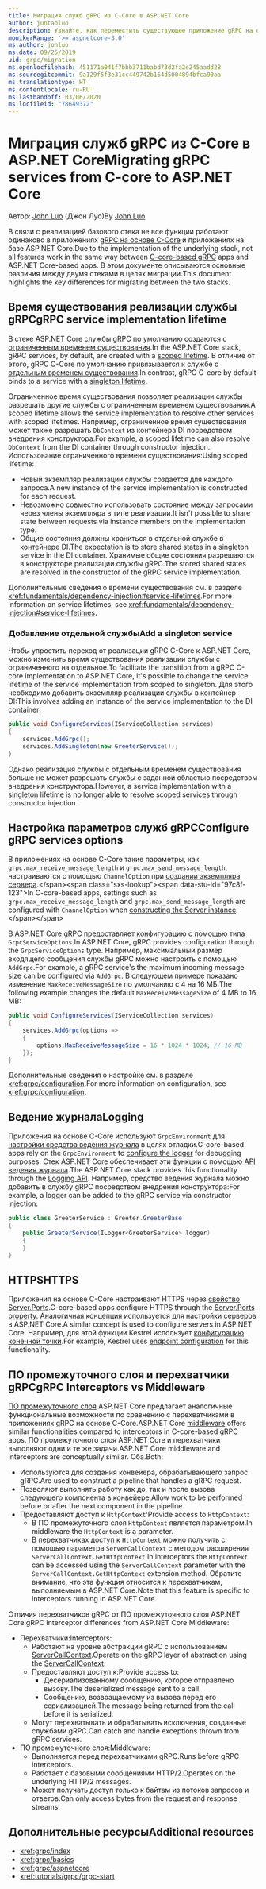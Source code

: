 ```yaml
---
title: Миграция служб gRPC из C-Core в ASP.NET Core
author: juntaoluo
description: Узнайте, как переместить существующее приложение gRPC на основе C-Core для выполнения поверх стека ASP.NET Core.
monikerRange: '>= aspnetcore-3.0'
ms.author: johluo
ms.date: 09/25/2019
uid: grpc/migration
ms.openlocfilehash: 451171a041f7bbb3711babd73d2fa2e245aadd28
ms.sourcegitcommit: 9a129f5f3e31cc449742b164d5004894bfca90aa
ms.translationtype: HT
ms.contentlocale: ru-RU
ms.lasthandoff: 03/06/2020
ms.locfileid: "78649372"
---
```

# <a name="migrating-grpc-services-from-c-core-to-aspnet-core"></a><span data-ttu-id="97c8f-103">Миграция служб gRPC из C-Core в ASP.NET Core</span><span class="sxs-lookup"><span data-stu-id="97c8f-103">Migrating gRPC services from C-core to ASP.NET Core</span></span>

<span data-ttu-id="97c8f-104">Автор: [John Luo](https://github.com/juntaoluo) (Джон Луо)</span><span class="sxs-lookup"><span data-stu-id="97c8f-104">By [John Luo](https://github.com/juntaoluo)</span></span>

<span data-ttu-id="97c8f-105">В связи с реализацией базового стека не все функции работают одинаково в приложениях [gRPC на основе C-Core](https://grpc.io/blog/grpc-stacks) и приложениях на базе ASP.NET Core.</span><span class="sxs-lookup"><span data-stu-id="97c8f-105">Due to the implementation of the underlying stack, not all features work in the same way between [C-core-based gRPC](https://grpc.io/blog/grpc-stacks) apps and ASP.NET Core-based apps.</span></span> <span data-ttu-id="97c8f-106">В этом документе описываются основные различия между двумя стеками в целях миграции.</span><span class="sxs-lookup"><span data-stu-id="97c8f-106">This document highlights the key differences for migrating between the two stacks.</span></span>

## <a name="grpc-service-implementation-lifetime"></a><span data-ttu-id="97c8f-107">Время существования реализации службы gRPC</span><span class="sxs-lookup"><span data-stu-id="97c8f-107">gRPC service implementation lifetime</span></span>

<span data-ttu-id="97c8f-108">В стеке ASP.NET Core службы gRPC по умолчанию создаются с [ограниченным временем существования](xref:fundamentals/dependency-injection#service-lifetimes).</span><span class="sxs-lookup"><span data-stu-id="97c8f-108">In the ASP.NET Core stack, gRPC services, by default, are created with a [scoped lifetime](xref:fundamentals/dependency-injection#service-lifetimes).</span></span> <span data-ttu-id="97c8f-109">В отличие от этого, gRPC C-Core по умолчанию привязывается к службе с [отдельным временем существования](xref:fundamentals/dependency-injection#service-lifetimes).</span><span class="sxs-lookup"><span data-stu-id="97c8f-109">In contrast, gRPC C-core by default binds to a service with a [singleton lifetime](xref:fundamentals/dependency-injection#service-lifetimes).</span></span>

<span data-ttu-id="97c8f-110">Ограниченное время существования позволяет реализации службы разрешать другие службы с ограниченным временем существования.</span><span class="sxs-lookup"><span data-stu-id="97c8f-110">A scoped lifetime allows the service implementation to resolve other services with scoped lifetimes.</span></span> <span data-ttu-id="97c8f-111">Например, ограниченное время существования может также разрешать `DbContext` из контейнера DI посредством внедрения конструктора.</span><span class="sxs-lookup"><span data-stu-id="97c8f-111">For example, a scoped lifetime can also resolve `DbContext` from the DI container through constructor injection.</span></span> <span data-ttu-id="97c8f-112">Использование ограниченного времени существования:</span><span class="sxs-lookup"><span data-stu-id="97c8f-112">Using scoped lifetime:</span></span>

* <span data-ttu-id="97c8f-113">Новый экземпляр реализации службы создается для каждого запроса.</span><span class="sxs-lookup"><span data-stu-id="97c8f-113">A new instance of the service implementation is constructed for each request.</span></span>
* <span data-ttu-id="97c8f-114">Невозможно совместно использовать состояние между запросами через члены экземпляра в типе реализации.</span><span class="sxs-lookup"><span data-stu-id="97c8f-114">It isn't possible to share state between requests via instance members on the implementation type.</span></span>
* <span data-ttu-id="97c8f-115">Общие состояния должны храниться в отдельной службе в контейнере DI.</span><span class="sxs-lookup"><span data-stu-id="97c8f-115">The expectation is to store shared states in a singleton service in the DI container.</span></span> <span data-ttu-id="97c8f-116">Хранимые общие состояния разрешаются в конструкторе реализации службы gRPC.</span><span class="sxs-lookup"><span data-stu-id="97c8f-116">The stored shared states are resolved in the constructor of the gRPC service implementation.</span></span>

<span data-ttu-id="97c8f-117">Дополнительные сведения о времени существования см. в разделе <xref:fundamentals/dependency-injection#service-lifetimes>.</span><span class="sxs-lookup"><span data-stu-id="97c8f-117">For more information on service lifetimes, see <xref:fundamentals/dependency-injection#service-lifetimes>.</span></span>

### <a name="add-a-singleton-service"></a><span data-ttu-id="97c8f-118">Добавление отдельной службы</span><span class="sxs-lookup"><span data-stu-id="97c8f-118">Add a singleton service</span></span>

<span data-ttu-id="97c8f-119">Чтобы упростить переход от реализации gRPC C-Core к ASP.NET Core, можно изменить время существования реализации службы с ограниченного на отдельное.</span><span class="sxs-lookup"><span data-stu-id="97c8f-119">To facilitate the transition from a gRPC C-core implementation to ASP.NET Core, it's possible to change the service lifetime of the service implementation from scoped to singleton.</span></span> <span data-ttu-id="97c8f-120">Для этого необходимо добавить экземпляр реализации службы в контейнер DI:</span><span class="sxs-lookup"><span data-stu-id="97c8f-120">This involves adding an instance of the service implementation to the DI container:</span></span>

```csharp
public void ConfigureServices(IServiceCollection services)
{
    services.AddGrpc();
    services.AddSingleton(new GreeterService());
}
```

<span data-ttu-id="97c8f-121">Однако реализация службы с отдельным временем существования больше не может разрешать службы с заданной областью посредством внедрения конструктора.</span><span class="sxs-lookup"><span data-stu-id="97c8f-121">However, a service implementation with a singleton lifetime is no longer able to resolve scoped services through constructor injection.</span></span>

## <a name="configure-grpc-services-options"></a><span data-ttu-id="97c8f-122">Настройка параметров служб gRPC</span><span class="sxs-lookup"><span data-stu-id="97c8f-122">Configure gRPC services options</span></span>

<span data-ttu-id="97c8f-123">В приложениях на основе C-Core такие параметры, как `grpc.max_receive_message_length` и `grpc.max_send_message_length`, настраиваются с помощью `ChannelOption` при [создании экземпляра сервера](https://grpc.io/grpc/csharp/api/Grpc.Core.Server.html#Grpc_Core_Server__ctor_System_Collections_Generic_IEnumerable_Grpc_Core_ChannelOption__).</span><span class="sxs-lookup"><span data-stu-id="97c8f-123">In C-core-based apps, settings such as `grpc.max_receive_message_length` and `grpc.max_send_message_length` are configured with `ChannelOption` when [constructing the Server instance](https://grpc.io/grpc/csharp/api/Grpc.Core.Server.html#Grpc_Core_Server__ctor_System_Collections_Generic_IEnumerable_Grpc_Core_ChannelOption__).</span></span>

<span data-ttu-id="97c8f-124">В ASP.NET Core gRPC предоставляет конфигурацию с помощью типа `GrpcServiceOptions`.</span><span class="sxs-lookup"><span data-stu-id="97c8f-124">In ASP.NET Core, gRPC provides configuration through the `GrpcServiceOptions` type.</span></span> <span data-ttu-id="97c8f-125">Например, максимальный размер входящего сообщения службы gRPC можно настроить с помощью `AddGrpc`.</span><span class="sxs-lookup"><span data-stu-id="97c8f-125">For example, a gRPC service's the maximum incoming message size can be configured via `AddGrpc`.</span></span> <span data-ttu-id="97c8f-126">В следующем примере показано изменение `MaxReceiveMessageSize` по умолчанию с 4 на 16 МБ:</span><span class="sxs-lookup"><span data-stu-id="97c8f-126">The following example changes the default `MaxReceiveMessageSize` of 4 MB to 16 MB:</span></span>

```csharp
public void ConfigureServices(IServiceCollection services)
{
    services.AddGrpc(options =>
    {
        options.MaxReceiveMessageSize = 16 * 1024 * 1024; // 16 MB
    });
}
```

<span data-ttu-id="97c8f-127">Дополнительные сведения о настройке см. в разделе <xref:grpc/configuration>.</span><span class="sxs-lookup"><span data-stu-id="97c8f-127">For more information on configuration, see <xref:grpc/configuration>.</span></span>

## <a name="logging"></a><span data-ttu-id="97c8f-128">Ведение журнала</span><span class="sxs-lookup"><span data-stu-id="97c8f-128">Logging</span></span>

<span data-ttu-id="97c8f-129">Приложения на основе C-Core используют `GrpcEnvironment` для [настройки средства ведения журнала](https://grpc.io/grpc/csharp/api/Grpc.Core.GrpcEnvironment.html?q=size#Grpc_Core_GrpcEnvironment_SetLogger_Grpc_Core_Logging_ILogger_) в целях отладки.</span><span class="sxs-lookup"><span data-stu-id="97c8f-129">C-core-based apps rely on the `GrpcEnvironment` to [configure the logger](https://grpc.io/grpc/csharp/api/Grpc.Core.GrpcEnvironment.html?q=size#Grpc_Core_GrpcEnvironment_SetLogger_Grpc_Core_Logging_ILogger_) for debugging purposes.</span></span> <span data-ttu-id="97c8f-130">Стек ASP.NET Core обеспечивает эти функции с помощью [API ведения журнала](xref:fundamentals/logging/index).</span><span class="sxs-lookup"><span data-stu-id="97c8f-130">The ASP.NET Core stack provides this functionality through the [Logging API](xref:fundamentals/logging/index).</span></span> <span data-ttu-id="97c8f-131">Например, средство ведения журнала можно добавить в службу gRPC посредством внедрения конструктора:</span><span class="sxs-lookup"><span data-stu-id="97c8f-131">For example, a logger can be added to the gRPC service via constructor injection:</span></span>

```csharp
public class GreeterService : Greeter.GreeterBase
{
    public GreeterService(ILogger<GreeterService> logger)
    {
    }
}
```

## <a name="https"></a><span data-ttu-id="97c8f-132">HTTPS</span><span class="sxs-lookup"><span data-stu-id="97c8f-132">HTTPS</span></span>

<span data-ttu-id="97c8f-133">Приложения на основе C-Core настраивают HTTPS через [свойство Server.Ports](https://grpc.io/grpc/csharp/api/Grpc.Core.Server.html#Grpc_Core_Server_Ports).</span><span class="sxs-lookup"><span data-stu-id="97c8f-133">C-core-based apps configure HTTPS through the [Server.Ports property](https://grpc.io/grpc/csharp/api/Grpc.Core.Server.html#Grpc_Core_Server_Ports).</span></span> <span data-ttu-id="97c8f-134">Аналогичная концепция используется для настройки серверов в ASP.NET Core.</span><span class="sxs-lookup"><span data-stu-id="97c8f-134">A similar concept is used to configure servers in ASP.NET Core.</span></span> <span data-ttu-id="97c8f-135">Например, для этой функции Kestrel использует [конфигурацию конечной точки](xref:fundamentals/servers/kestrel#endpoint-configuration).</span><span class="sxs-lookup"><span data-stu-id="97c8f-135">For example, Kestrel uses [endpoint configuration](xref:fundamentals/servers/kestrel#endpoint-configuration) for this functionality.</span></span>

## <a name="grpc-interceptors-vs-middleware"></a><span data-ttu-id="97c8f-136">ПО промежуточного слоя и перехватчики gRPC</span><span class="sxs-lookup"><span data-stu-id="97c8f-136">gRPC Interceptors vs Middleware</span></span>

<span data-ttu-id="97c8f-137">[ПО промежуточного слоя](xref:fundamentals/middleware/index) ASP.NET Core предлагает аналогичные функциональные возможности по сравнению с перехватчиками в приложениях gRPC на основе C-Core.</span><span class="sxs-lookup"><span data-stu-id="97c8f-137">ASP.NET Core [middleware](xref:fundamentals/middleware/index) offers similar functionalities compared to interceptors in C-core-based gRPC apps.</span></span> <span data-ttu-id="97c8f-138">ПО промежуточного слоя ASP.NET Core и перехватчики выполняют одни и те же задачи.</span><span class="sxs-lookup"><span data-stu-id="97c8f-138">ASP.NET Core middleware and interceptors are conceptually similar.</span></span> <span data-ttu-id="97c8f-139">Оба.</span><span class="sxs-lookup"><span data-stu-id="97c8f-139">Both:</span></span>

* <span data-ttu-id="97c8f-140">Используются для создания конвейера, обрабатывающего запрос gRPC.</span><span class="sxs-lookup"><span data-stu-id="97c8f-140">Are used to construct a pipeline that handles a gRPC request.</span></span>
* <span data-ttu-id="97c8f-141">Позволяют выполнять работу как до, так и после вызова следующего компонента в конвейере.</span><span class="sxs-lookup"><span data-stu-id="97c8f-141">Allow work to be performed before or after the next component in the pipeline.</span></span>
* <span data-ttu-id="97c8f-142">Предоставляют доступ к `HttpContext`:</span><span class="sxs-lookup"><span data-stu-id="97c8f-142">Provide access to `HttpContext`:</span></span>
  * <span data-ttu-id="97c8f-143">В ПО промежуточного слоя `HttpContext` является параметром.</span><span class="sxs-lookup"><span data-stu-id="97c8f-143">In middleware the `HttpContext` is a parameter.</span></span>
  * <span data-ttu-id="97c8f-144">В перехватчиках доступ к `HttpContext` можно получить с помощью параметра `ServerCallContext` с методом расширения `ServerCallContext.GetHttpContext`.</span><span class="sxs-lookup"><span data-stu-id="97c8f-144">In interceptors the `HttpContext` can be accessed using the `ServerCallContext` parameter with the `ServerCallContext.GetHttpContext` extension method.</span></span> <span data-ttu-id="97c8f-145">Обратите внимание, что эта функция относится к перехватчикам, выполняемым в ASP.NET Core.</span><span class="sxs-lookup"><span data-stu-id="97c8f-145">Note that this feature is specific to interceptors running in ASP.NET Core.</span></span>

<span data-ttu-id="97c8f-146">Отличия перехватчиков gRPC от ПО промежуточного слоя ASP.NET Core:</span><span class="sxs-lookup"><span data-stu-id="97c8f-146">gRPC Interceptor differences from ASP.NET Core Middleware:</span></span>

* <span data-ttu-id="97c8f-147">Перехватчики:</span><span class="sxs-lookup"><span data-stu-id="97c8f-147">Interceptors:</span></span>
  * <span data-ttu-id="97c8f-148">Работают на уровне абстракции gRPC с использованием [ServerCallContext](https://grpc.io/grpc/csharp/api/Grpc.Core.ServerCallContext.html).</span><span class="sxs-lookup"><span data-stu-id="97c8f-148">Operate on the gRPC layer of abstraction using the [ServerCallContext](https://grpc.io/grpc/csharp/api/Grpc.Core.ServerCallContext.html).</span></span>
  * <span data-ttu-id="97c8f-149">Предоставляют доступ к:</span><span class="sxs-lookup"><span data-stu-id="97c8f-149">Provide access to:</span></span>
    * <span data-ttu-id="97c8f-150">Десериализованному сообщению, которое отправлено вызову.</span><span class="sxs-lookup"><span data-stu-id="97c8f-150">The deserialized message sent to a call.</span></span>
    * <span data-ttu-id="97c8f-151">Сообщению, возвращаемому из вызова перед его сериализацией.</span><span class="sxs-lookup"><span data-stu-id="97c8f-151">The message being returned from the call before it is serialized.</span></span>
  * <span data-ttu-id="97c8f-152">Могут перехватывать и обрабатывать исключения, созданные службами gRPC.</span><span class="sxs-lookup"><span data-stu-id="97c8f-152">Can catch and handle exceptions thrown from gRPC services.</span></span>
* <span data-ttu-id="97c8f-153">ПО промежуточного слоя:</span><span class="sxs-lookup"><span data-stu-id="97c8f-153">Middleware:</span></span>
  * <span data-ttu-id="97c8f-154">Выполняется перед перехватчиками gRPC.</span><span class="sxs-lookup"><span data-stu-id="97c8f-154">Runs before gRPC interceptors.</span></span>
  * <span data-ttu-id="97c8f-155">Работает с базовыми сообщениями HTTP/2.</span><span class="sxs-lookup"><span data-stu-id="97c8f-155">Operates on the underlying HTTP/2 messages.</span></span>
  * <span data-ttu-id="97c8f-156">Может получать доступ только к байтам из потоков запросов и ответов.</span><span class="sxs-lookup"><span data-stu-id="97c8f-156">Can only access bytes from the request and response streams.</span></span>

## <a name="additional-resources"></a><span data-ttu-id="97c8f-157">Дополнительные ресурсы</span><span class="sxs-lookup"><span data-stu-id="97c8f-157">Additional resources</span></span>

* <xref:grpc/index>
* <xref:grpc/basics>
* <xref:grpc/aspnetcore>
* <xref:tutorials/grpc/grpc-start>
